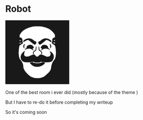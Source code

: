 # Robot

<img src="robot.jpeg" width=200 height=200 alt="robot">

One of the best room i ever did (mostly because of the theme )

But I have to re-do it before completing my writeup

So it's coming soon
